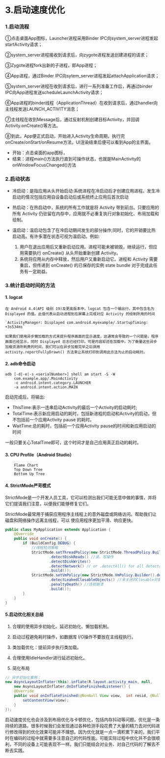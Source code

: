 # 3.启动速度优化

### 1.启动流程 

①点击桌面App图标，Launcher进程采用Binder IPC向system_server进程发起startActivity请求；

②system_server进程接收到请求后，向zygote进程发送创建进程的请求；

③Zygote进程fork出新的子进程，即App进程；

④App进程，通过Binder IPC向sytem_server进程发起attachApplication请求；

⑤system_server进程在收到请求后，进行一系列准备工作后，再通过binder IPC向App进程发送scheduleLaunchActivity请求；

⑥App进程的binder线程（ApplicationThread）在收到请求后，通过handler向主线程发送LAUNCH_ACTIVITY消息；

⑦主线程在收到Message后，通过反射机制创建目标Activity，并回调Activity.onCreate()等方法。

⑧到此，App便正式启动，开始进入Activity生命周期，执行完onCreate/onStart/onResume方法，UI渲染结束后便可以看到App的主界面。

- 开始：点击桌面的app图标，
- 结束：进程main()方法执行直到可操作状态，也就是MainActivity的onWindowFocusChanged()方法

### 2.启动状态
- 冷启动：是指应用从头开始启动:系统进程在冷启动后才创建应用进程。发生冷启动的情况包括应用自设备启动后或系统终止应用后首次启动

- 热启动：在热启动中，系统的所有工作就是将 Activity 带到前台。只要应用的所有 Activity 仍驻留在内存中，应用就不必重复执行对象初始化、布局加载和绘制。

- 温启动：温启动包含了在冷启动期间发生的部分操作;同时，它的开销要比热启动高。有许多潜在状态可视为温启动。例如:
    1. 用户在退出应用后又重新启动应用。进程可能未被销毁，继续运行，但应用需要执行 onCreate() 从头开始重新创建 Activity。
    2. 系统将应用从内存中释放，然后用户又重新启动它。进程和 Activity 需要重启，但传递到 onCreate() 的已保存的实例 state bundle 对于完成此任务有一定助益。


### 3.统计启动时间的方法
#### 1. logcat 
    在 Android 4.4(API 级别 19)及更高版本中，logcat 包含一个输出行，其中包含名为 Displayed 的值。此值代表从启动进程到在屏幕上完成对应 Activity 的绘制所用的时间
    
    `ActivityManager: Displayed com.android.myexample/.StartupTiming: +3s534ms`

    如果我们使用异步懒加载的方式来提升程序画面的显示速度，这通常会导致的一个问题是，程序画面已经显示，同时 Displayed 日志已经打印，可是内容却还在加载中。为了衡量这些异步加载资源所耗费的时间，我们可以在异步加载完毕之后调用 activity.reportFullyDrawn() 方法来让系统打印到调用此方法为止的启动耗时。

#### 2. adb命令启动
```
adb [-d|-e|-s <serialNumber>] shell am start -S -W
    com.example.app/.MainActivity
    -c android.intent.category.LAUNCHER
    -a android.intent.action.MAIN
```
启动完成后，将输出:
- ThisTime:表示一连串启动Activity的最后一个Activity的启动耗时;
- TotalTime:表示新应用启动的耗时，包括新进程的启动和Activity的启动，但不包括前一个应用Activity pause 的耗时。
- WaitTime:总的耗时，包括前一个应用Activity pause的时间和新应用启动的时间

一般只要关心TotalTime即可，这个时间才是自己应用真正启动的耗时。

#### 3. CPU Profile（Android Studio）
         
        Flame Chart     
        Top Down Tree     
        Bottom Up Tree

#### 4. StrictMode严苛模式
StrictMode是一个开发人员工具，它可以检测出我们可能无意中做的事情，并将它们提请我们注意，以便我们能够修复它们。

StrictMode最常用于捕获应用程序主线程上的意外磁盘或网络访问。帮助我们让磁盘和网络操作远离主线程，可以 使应用程序更加平滑、响应更快。
```java
public class MyApplication extends Application {
    @Override
    public void onCreate() {
        if (BuildConfig.DEBUG) {
            //线程检测策略
            StrictMode.setThreadPolicy(new StrictMode.ThreadPolicy.Builder()
                    .detectDiskReads() //读、写操作
                    .detectDiskWrites()
                    .detectNetwork() // or .detectAll() for all detectable problems .penaltyLog()
                    .build());
            StrictMode.setVmPolicy(new StrictMode.VmPolicy.Builder().detectLeakedSqlLiteObjects() //Sqlite对象泄露
                    .detectLeakedClosableObjects() //未关闭的Closable对象泄露 .penaltyLog() //违规打印日志
                    .penaltyDeath() //违规崩溃
                    .build());
        }
    }
}
```

#### 5.启动优化相关总结

1. 合理的使用异步初始化、延迟初始化、懒加载机制。

2. 启动过程避免耗时操作，如数据库 I/O操作不要放在主线程执行。

3. 类加载优化：提前异步执行类加载。

4. 合理使用IdleHandler进行延迟初始化。

5. 简化布局


```java
// 异步初始化案例：
new AsyncLayoutInflater(this).inflate(R.layout.activity_main, null,
    new AsyncLayoutInflater.OnInflateFinishedListener() {
    @Override
    public void onInflateFinished(@NonNull View view,  int resid, @Nullable ViewGroup parent) {
        setContentView(view);
    }
});
```

启动速度优化也会涉及到布局优化与卡顿优化，包括内存抖动等问题。优化是一条持续的道路，很多时候我们会发现通过各种检测手段花费了大量的精力去对代码进行修改得到的优化效果可能并不理想。因为优化就是一点一滴积累下来的，我们平时在编码的过程中就需要多注意自己的代码性能。可能实际过程中优化并不会很顺利，不同的设备上可能表现不一样。我们只能结合对业务、对自己代码的了解去不断去实践。